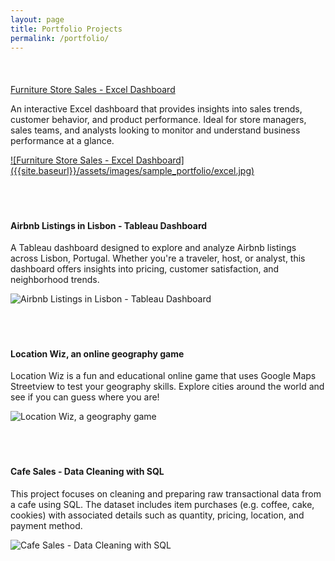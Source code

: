 ```yaml
---
layout: page
title: Portfolio Projects
permalink: /portfolio/
---
```


<br>

####
<a href="/assets/docs/FurnitureSales_Dashboard.xlsx">
    Furniture Store Sales - Excel Dashboard
</a>

An interactive Excel dashboard that provides insights into sales trends, customer behavior, and product performance. Ideal for store managers, sales teams, and analysts looking to monitor and understand business performance at a glance.

<a href="/assets/docs/FurnitureSales_Dashboard.xlsx">
    ![Furniture Store Sales - Excel Dashboard]({{site.baseurl}}/assets/images/sample_portfolio/excel.jpg)
</a>
<br><br><br><br>

#### Airbnb Listings in Lisbon - Tableau Dashboard

A Tableau dashboard designed to explore and analyze Airbnb listings across Lisbon, Portugal. Whether you're a traveler, host, or analyst, this dashboard offers insights into pricing, customer satisfaction, and neighborhood trends.

![Airbnb Listings in Lisbon - Tableau Dashboard]({{site.baseurl}}/assets/images/sample_portfolio/tableau.jpg)
<br><br><br><br>

#### Location Wiz, an online geography game

Location Wiz is a fun and educational online game that uses Google Maps Streetview to test your geography skills. Explore cities around the world and see if you can guess where you are!

![Location Wiz, a geography game]({{site.baseurl}}/assets/images/sample_portfolio/LocationWiz.jpg)
<br><br><br><br>

#### Cafe Sales - Data Cleaning with SQL

This project focuses on cleaning and preparing raw transactional data from a cafe using SQL. The dataset includes item purchases (e.g. coffee, cake, cookies) with associated details such as quantity, pricing, location, and payment method.

![Cafe Sales - Data Cleaning with SQL]({{site.baseurl}}/assets/images/sample_portfolio/cafe.jpg)
